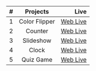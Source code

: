 | #   |               Projects              |  							Live 																						|
| --- | :----------------------------------:| ---------------------------------------------------------------------------------------------------------------------:|
| 1   |        Color Flipper    			|  	[Web Live](https://kirans22.github.io/full-stack-engineer-training/Beginner-Vanilla-JavaScript/01-color-flipper/) 	|
| 2   |        Counter                      |   [Web Live](https://kirans22.github.io/full-stack-engineer-training/Beginner-Vanilla-JavaScript/02-counter/) 		|
| 3   |        Slideshow					|   [Web Live](https://kirans22.github.io/full-stack-engineer-training/Beginner-Vanilla-JavaScript/03-slideshow/) 		|
| 4   |        Clock    					|   [Web Live](https://kirans22.github.io/full-stack-engineer-training/Beginner-Vanilla-JavaScript/04-clock/) 			|
| 5   |        Quiz Game 					|   [Web Live](https://kirans22.github.io/full-stack-engineer-training/Beginner-Vanilla-JavaScript/05-%20quiz-game/) 